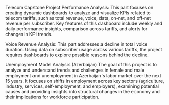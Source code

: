 Telecom Capstone Project
Performance Analysis: This part focuses on creating dynamic dashboards to analyze and visualize KPIs related to telecom tariffs, such as total revenue, voice, data, on-net, and off-net revenue per subscriber. 
Key features of this dashboard include weekly and daily performance insights, comparison across tariffs, and alerts for changes in KPI trends.

Voice Revenue Analysis: This part addresses a decline in total voice duration. Using data on subscriber usage across various tariffs, the project requires dashboards to explore possible reasons behind the decline.

Unemployment Model Analysis (Azerbaijan)
The goal of this project is to analyze and understand trends and challenges in female and male employment and unemployment in Azerbaijan's labor market over the next 15 years. 
It focuses on shifts in employment across key sectors (agriculture, industry, services, self-employment, and employers), examining potential causes and providing insights into structural changes in the economy and their implications for workforce participation.
